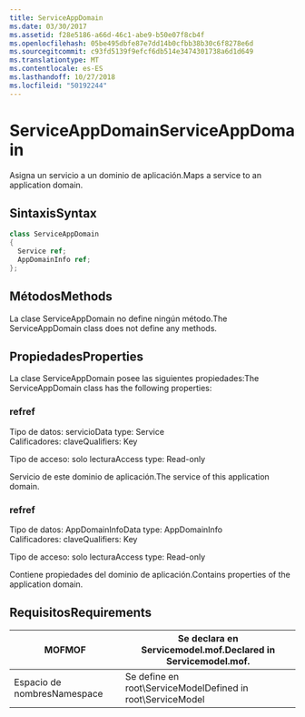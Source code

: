 ```yaml
---
title: ServiceAppDomain
ms.date: 03/30/2017
ms.assetid: f28e5186-a66d-46c1-abe9-b50e07f8cb4f
ms.openlocfilehash: 05be495dbfe87e7dd14b0cfbb38b30c6f8278e6d
ms.sourcegitcommit: c93fd5139f9efcf6db514e3474301738a6d1d649
ms.translationtype: MT
ms.contentlocale: es-ES
ms.lasthandoff: 10/27/2018
ms.locfileid: "50192244"
---
```

# <a name="serviceappdomain"></a><span data-ttu-id="b7024-102">ServiceAppDomain</span><span class="sxs-lookup"><span data-stu-id="b7024-102">ServiceAppDomain</span></span>
<span data-ttu-id="b7024-103">Asigna un servicio a un dominio de aplicación.</span><span class="sxs-lookup"><span data-stu-id="b7024-103">Maps a service to an application domain.</span></span>  
  
## <a name="syntax"></a><span data-ttu-id="b7024-104">Sintaxis</span><span class="sxs-lookup"><span data-stu-id="b7024-104">Syntax</span></span>  
  
```csharp
class ServiceAppDomain  
{  
  Service ref;  
  AppDomainInfo ref;  
};  
```  
  
## <a name="methods"></a><span data-ttu-id="b7024-105">Métodos</span><span class="sxs-lookup"><span data-stu-id="b7024-105">Methods</span></span>  
 <span data-ttu-id="b7024-106">La clase ServiceAppDomain no define ningún método.</span><span class="sxs-lookup"><span data-stu-id="b7024-106">The ServiceAppDomain class does not define any methods.</span></span>  
  
## <a name="properties"></a><span data-ttu-id="b7024-107">Propiedades</span><span class="sxs-lookup"><span data-stu-id="b7024-107">Properties</span></span>  
 <span data-ttu-id="b7024-108">La clase ServiceAppDomain posee las siguientes propiedades:</span><span class="sxs-lookup"><span data-stu-id="b7024-108">The ServiceAppDomain class has the following properties:</span></span>  
  
### <a name="ref"></a><span data-ttu-id="b7024-109">ref</span><span class="sxs-lookup"><span data-stu-id="b7024-109">ref</span></span>  
 <span data-ttu-id="b7024-110">Tipo de datos: servicio</span><span class="sxs-lookup"><span data-stu-id="b7024-110">Data type: Service</span></span>  
<span data-ttu-id="b7024-111">Calificadores: clave</span><span class="sxs-lookup"><span data-stu-id="b7024-111">Qualifiers: Key</span></span>  
  
 <span data-ttu-id="b7024-112">Tipo de acceso: solo lectura</span><span class="sxs-lookup"><span data-stu-id="b7024-112">Access type: Read-only</span></span>  
  
 <span data-ttu-id="b7024-113">Servicio de este dominio de aplicación.</span><span class="sxs-lookup"><span data-stu-id="b7024-113">The service of this application domain.</span></span>  
  
### <a name="ref"></a><span data-ttu-id="b7024-114">ref</span><span class="sxs-lookup"><span data-stu-id="b7024-114">ref</span></span>  
 <span data-ttu-id="b7024-115">Tipo de datos: AppDomainInfo</span><span class="sxs-lookup"><span data-stu-id="b7024-115">Data type: AppDomainInfo</span></span>  
<span data-ttu-id="b7024-116">Calificadores: clave</span><span class="sxs-lookup"><span data-stu-id="b7024-116">Qualifiers: Key</span></span>  
  
 <span data-ttu-id="b7024-117">Tipo de acceso: solo lectura</span><span class="sxs-lookup"><span data-stu-id="b7024-117">Access type: Read-only</span></span>  
  
 <span data-ttu-id="b7024-118">Contiene propiedades del dominio de aplicación.</span><span class="sxs-lookup"><span data-stu-id="b7024-118">Contains properties of the application domain.</span></span>  
  
## <a name="requirements"></a><span data-ttu-id="b7024-119">Requisitos</span><span class="sxs-lookup"><span data-stu-id="b7024-119">Requirements</span></span>  
  
|<span data-ttu-id="b7024-120">MOF</span><span class="sxs-lookup"><span data-stu-id="b7024-120">MOF</span></span>|<span data-ttu-id="b7024-121">Se declara en Servicemodel.mof.</span><span class="sxs-lookup"><span data-stu-id="b7024-121">Declared in Servicemodel.mof.</span></span>|  
|---------|-----------------------------------|  
|<span data-ttu-id="b7024-122">Espacio de nombres</span><span class="sxs-lookup"><span data-stu-id="b7024-122">Namespace</span></span>|<span data-ttu-id="b7024-123">Se define en root\ServiceModel</span><span class="sxs-lookup"><span data-stu-id="b7024-123">Defined in root\ServiceModel</span></span>|
